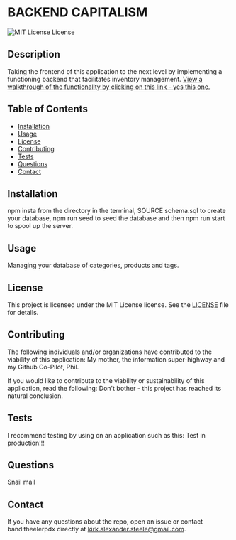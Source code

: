 
# BACKEND CAPITALISM

![MIT License License](https://img.shields.io/badge/license-MIT%20License-blue.svg)
      
## Description
      
Taking the frontend of this application to the next level by implementing a functioning backend that facilitates inventory management.  [View a walkthrough of the functionality by clicking on this link - yes this one.](https://drive.google.com/file/d/12TVHHXRmUf7K4M7IwJS5ghKFC-aT-5E-/view)
      
## Table of Contents
      
- [Installation](https://github.com/banditheelerpdx/backend-capitalism#installation)
- [Usage](https://github.com/banditheelerpdx/backend-capitalism#usage)
- [License](https://github.com/banditheelerpdx/backend-capitalism#license)
- [Contributing](https://github.com/banditheelerpdx/backend-capitalism#contributing)
- [Tests](https://github.com/banditheelerpdx/backend-capitalism#tests)
- [Questions](https://github.com/banditheelerpdx/backend-capitalism#questions)
- [Contact](https://github.com/banditheelerpdx/backend-capitalism#contact)

## Installation
      
npm insta from the directory in the terminal, SOURCE schema.sql to create your database, npm run seed to seed the database and then npm run start to spool up the server.
      
## Usage
      
Managing your database of categories, products and tags.
      
## License
      
This project is licensed under the MIT License license. See the [LICENSE](https://opensource.org/licenses/MIT) file for details.
      
## Contributing
      
The following individuals and/or organizations have contributed to the viability of this application:
My mother, the information super-highway and my Github Co-Pilot, Phil.

If you would like to contribute to the viability or sustainability of this application, read the following:
Don't bother - this project has reached its natural conclusion.
      
## Tests
      
I recommend testing by using on an application such as this: Test in production!!!
      
## Questions
      
Snail mail
      
## Contact
      
If you have any questions about the repo, open an issue or contact banditheelerpdx directly at kirk.alexander.steele@gmail.com.
      
